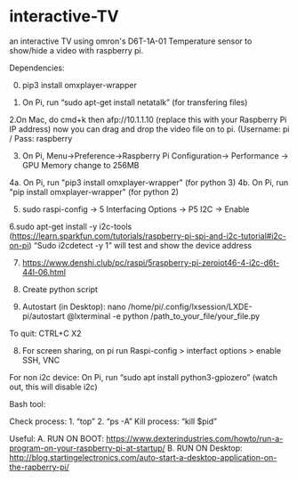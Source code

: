 # interactive-TV

an interactive TV using omron's D6T-1A-01 Temperature sensor to show/hide a video with raspberry pi.

Dependencies:

0. pip3 install omxplayer-wrapper

1. On Pi, run “sudo apt-get install netatalk” (for transfering files)

2.On Mac, do cmd+k then afp://10.1.1.10  (replace this with your Raspberry Pi IP address) now you can drag and drop the video file on to pi. (Username: pi / Pass: raspberry

3. On Pi, Menu->Preference->Raspberry Pi Configuration-> Performance -> GPU Memory change to 256MB

4a. On Pi, run "pip3 install omxplayer-wrapper" (for python 3)
4b. On Pi, run "pip install omxplayer-wrapper" (for python 2)

5. sudo raspi-config -> 5 Interfacing Options -> P5 I2C -> Enable

6.sudo apt-get install -y i2c-tools
(https://learn.sparkfun.com/tutorials/raspberry-pi-spi-and-i2c-tutorial#i2c-on-pi)
“Sudo i2cdetect -y 1” will test and show the device address

7. https://www.denshi.club/pc/raspi/5raspberry-pi-zeroiot46-4-i2c-d6t-44l-06.html

6. Create python script

7. Autostart (in Desktop):
nano /home/pi/.config/lxsession/LXDE-pi/autostart
@lxterminal -e python /path_to_your_file/your_file.py

To quit: CTRL+C X2

8. For screen sharing, on pi run
Raspi-config > interfact options > enable SSH, VNC


For non i2c device: On Pi, run “sudo apt install python3-gpiozero” (watch out, this will disable i2c)

Bash tool:

Check process: 1. “top” 2. “ps -A”
Kill process: “kill $pid”


Useful:
A. RUN ON BOOT:
https://www.dexterindustries.com/howto/run-a-program-on-your-raspberry-pi-at-startup/
B. RUN ON Desktop:
http://blog.startingelectronics.com/auto-start-a-desktop-application-on-the-rapberry-pi/

